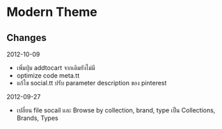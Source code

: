 Modern Theme
===========

Changes
-------------
2012-10-09
- เพิ่มปุ่ม addtocart จากเดิมยังไม่มี
- optimize code meta.tt
- แก้ไข social.tt ปรับ parameter description ของ pinterest

2012-09-27
- เปลี่ยน file socail และ  Browse by collection, brand, type เป็น Collections, Brands, Types